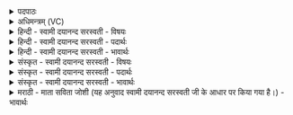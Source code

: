 <details><summary>पदपाठः</summary>

अक्र॑न्दत्। अ॒ग्निः। स्त॒नय॑न्नि॒वेति॑ स्त॒नय॑न्ऽइव। द्यौः। क्षामा॑। रेरि॑हत्। वी॒रुधः॑। स॒म॒ञ्जन्निति॑ सम्ऽअ॒ञ्जन्। स॒द्यः। ज॒ज्ञा॒नः। वि। हि। ई॒म्। इ॒द्धः। अख्य॑त्। आ। रोद॑सी॒ इति॒ रोद॑सी। भा॒नुना॑। भा॒ति॒। अ॒न्तरित्य॒न्तः। २१।
</details>

<details><summary>अधिमन्त्रम् (VC)</summary>

- अग्निर्देवता
- वत्सप्रीर्ऋषिः
- निचृदार्षी त्रिष्टुप्
- धैवतः
</details>

<details><summary>हिन्दी - स्वामी दयानन्द सरस्वती - विषयः</summary>

अब मनुष्यों को कैसा होना चाहिये, यह विषय अगले मन्त्र में कहा है ॥
</details>

<details><summary>हिन्दी - स्वामी दयानन्द सरस्वती - पदार्थः</summary>

पदार्थान्वयभाषाः -  हे मनुष्यो ! जैसे (द्यौः) सूर्यलोक (अग्निः) विद्युत् अग्नि (स्तनयन्निव) शब्द करते हुए के समान (वीरुधः) ओषधियों को (समञ्जन्) प्रकट करता हुआ (सद्यः) शीघ्र (हि) ही (अक्रन्दत्) पदार्थों को इधर-उधर चलाता (क्षामा) पृथिवी को (रेरिहत्) कंपाता और यह (जज्ञानः) प्रसिद्ध हुआ (इद्धः) प्रकाशमान होकर (भानुना) किरणों के साथ (रोदसी) प्रकाश और पृथिवी को (ईम्) सब ओर से (व्यख्यत्) विख्यात करता है और ब्रह्माण्ड के (अन्तः) बीच (आभाति) अच्छे प्रकार शोभायमान होता है, वैसे तुम लोग भी होओ ॥२१ ॥
</details>

<details><summary>हिन्दी - स्वामी दयानन्द सरस्वती - भावार्थः</summary>

भावार्थभाषाः -  ईश्वर ने जिसलिये सूर्यलोक को उत्पन्न किया है, इसलिये वह बिजुली के समान सब लोकों का आकर्षण कर और सम्यक् प्रकाश देकर ओषधि आदि पदार्थों को बढ़ाने का हेतु और सब भूगोलों के बीच जैसे शोभायमान होता है, वैसे राजा आदि पुरुषों को भी होना चाहिये ॥२१ ॥
</details>

<details><summary>संस्कृत - स्वामी दयानन्द सरस्वती - विषयः</summary>

अथ मनुष्याः कीदृशा भवेयुरित्युपदिश्यते ॥
</details>

<details><summary>संस्कृत - स्वामी दयानन्द सरस्वती - पदार्थः</summary>

पदार्थान्वयभाषाः -  हे मनुष्याः ! यूयं यथा द्यौः सूर्योऽग्निस्तनयन्निव वीरुधः समञ्जन् सन् सद्यो ह्यक्रन्दत्। क्षामा रेरिहदयं जज्ञान इद्धः सन् भानुना रोदसी र्इं व्यख्यत्। ब्रह्माण्डस्यान्तरा भातीति तथा भवत ॥२१ ॥
</details>

<details><summary>संस्कृत - स्वामी दयानन्द सरस्वती - भावार्थः</summary>

भावार्थभाषाः -  ईश्वरेण यदर्थः सूर्य उत्पादितः, स विद्युदिव सर्वान् लोकानाकृष्य, संप्रकाश्यौषध्यादिवृद्धिहेतुः सन् सर्वभूगोलानां मध्ये यथा विराजते, तथा राजादिभिर्भवितव्यम् ॥२१ ॥
</details>

<details><summary>मराठी - माता सविता जोशी (यह अनुवाद स्वामी दयानन्द सरस्वती जी के आधार पर किया गया है।) - भावार्थः</summary>

भावार्थभाषाः -  ईश्वराने सूर्यलोक यासाठी उत्पन्न केलेला आहे की त्याने विद्युतप्रमाणे सर्व गोलांना आकर्षित करावे. औषधी (वृक्ष, वनस्पती) वगैरे वाढीचेही तोच कारण आहे. तो जसा सर्व भूगोलात उठून दिसतो तसेच राजा वगैरे पुरुषांनीही दिसावे.
</details>